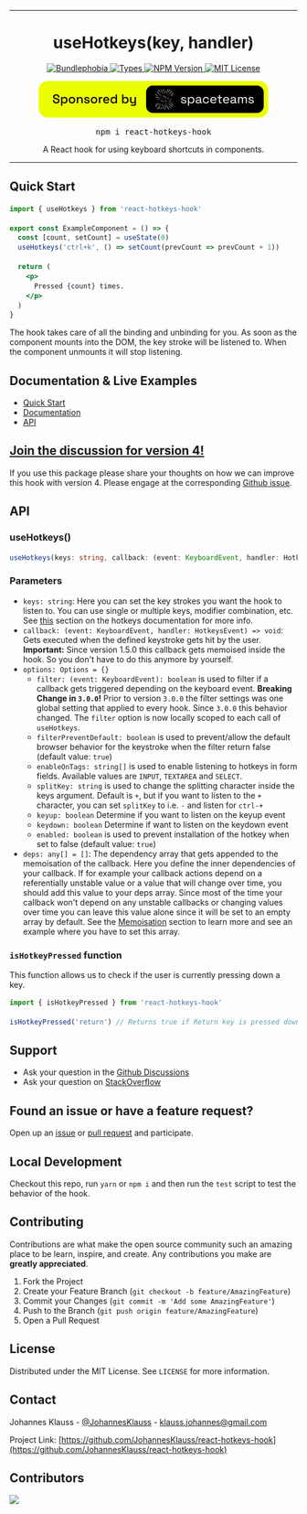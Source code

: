 <hr>
<div align="center">
  <h1 align="center">
    useHotkeys(key, handler)
  </h1>
</div>

<p align="center">
  <a href="https://bundlephobia.com/result?p=react-hotkeys-hook">
    <img alt="Bundlephobia" src="https://img.shields.io/bundlephobia/minzip/react-hotkeys-hook?style=for-the-badge&labelColor=24292e">
  </a>
  <a aria-label="Types" href="https://www.npmjs.com/package/react-hotkeys-hook">
    <img alt="Types" src="https://img.shields.io/npm/types/react-use-system-color-mode?style=for-the-badge&labelColor=24292e">
  </a>
  <a aria-label="NPM version" href="https://www.npmjs.com/package/react-hotkeys-hook">
    <img alt="NPM Version" src="https://img.shields.io/npm/v/react-hotkeys-hook?style=for-the-badge&labelColor=24292e">
  </a>
  <a aria-label="License" href="https://jaredlunde.mit-license.org/">
    <img alt="MIT License" src="https://img.shields.io/npm/l/react-hotkeys-hook?style=for-the-badge&labelColor=24292e">
  </a>
</p>

<p align="center">
  <a aria-label="Sponsored by Spaceteams" href="https://spaceteams.de">
    <img alt="Sponsored by Spaceteams" src="https://raw.githubusercontent.com/spaceteams/badges/main/sponsored-by-spaceteams.svg">
  </a>
</p>

<pre align="center">npm i react-hotkeys-hook</pre>

<p align="center">
A React hook for using keyboard shortcuts in components.
</p>

<hr>

## Quick Start

```jsx harmony
import { useHotkeys } from 'react-hotkeys-hook'

export const ExampleComponent = () => {
  const [count, setCount] = useState(0)
  useHotkeys('ctrl+k', () => setCount(prevCount => prevCount + 1))

  return (
    <p>
      Pressed {count} times.
    </p>
  )
}
```

The hook takes care of all the binding and unbinding for you.
As soon as the component mounts into the DOM, the key stroke will be
listened to. When the component unmounts it will stop listening.

## Documentation & Live Examples

* [Quick Start](https://react-hotkeys-hook.vercel.app/docs/intro)
* [Documentation](https://react-hotkeys-hook.vercel.app/docs/documentation/installation)
* [API](https://react-hotkeys-hook.vercel.app/docs/api/use-hotkeys)

## [Join the discussion for version 4!](https://github.com/JohannesKlauss/react-hotkeys-hook/issues/574)

If you use this package please share your thoughts on how we can improve this hook with version 4.
Please engage at the corresponding [Github issue](https://github.com/JohannesKlauss/react-hotkeys-hook/issues/574).

## API

### useHotkeys()

```typescript
useHotkeys(keys: string, callback: (event: KeyboardEvent, handler: HotkeysEvent) => void, options: Options = {}, deps: any[] = [])
```

### Parameters
- `keys: string`: Here you can set the key strokes you want the hook to listen to. You can use single or multiple keys,
  modifier combination, etc. See [this](https://github.com/jaywcjlove/hotkeys/#defining-shortcuts)
  section on the hotkeys documentation for more info.
- `callback: (event: KeyboardEvent, handler: HotkeysEvent) => void`: Gets executed when the defined keystroke
  gets hit by the user. **Important:** Since version 1.5.0 this callback gets memoised inside the hook. So you don't have
  to do this anymore by yourself.
- `options: Options = {}`
  - `filter: (event: KeyboardEvent): boolean` is used to filter if a callback gets triggered depending on the keyboard event.
    **Breaking Change in `3.0.0`!** Prior to version `3.0.0` the filter settings was one global setting that applied to every
    hook. Since `3.0.0` this behavior changed. The `filter` option is now locally scoped to each call of `useHotkeys`.
  - `filterPreventDefault: boolean` is used to prevent/allow the default browser behavior for the keystroke when the filter return false (default value: `true`)
  - `enableOnTags: string[]` is used to enable listening to hotkeys in form fields. Available values are `INPUT`, `TEXTAREA` and `SELECT`.
  - `splitKey: string` is used to change the splitting character inside the keys argument. Default is `+`, but if you want
    to listen to the `+` character, you can set `splitKey` to i.e. `-` and listen for `ctrl-+`
  - `keyup: boolean` Determine if you want to listen on the keyup event
  - `keydown: boolean` Determine if want to listen on the keydown event
  - `enabled: boolean` is used to prevent installation of the hotkey when set to false (default value: `true`)
- `deps: any[] = []`: The dependency array that gets appended to the memoisation of the callback. Here you define the inner
  dependencies of your callback. If for example your callback actions depend on a referentially unstable value or a value
  that will change over time, you should add this value to your deps array. Since most of the time your callback won't
  depend on any unstable callbacks or changing values over time you can leave this value alone since it will be set to an
  empty array by default. See the [Memoisation](#memoisation) section to
  learn more and see an example where you have to set this array.

### `isHotkeyPressed` function

This function allows us to check if the user is currently pressing down a key.

```ts
import { isHotkeyPressed } from 'react-hotkeys-hook'

isHotkeyPressed('return') // Returns true if Return key is pressed down.
```

## Support

* Ask your question in the [Github Discussions]([Support](https://github.com/JohannesKlauss/react-hotkeys-hook/discussions))
* Ask your question on [StackOverflow](https://stackoverflow.com/search?page=1&tab=Relevance&q=react-hotkeys-hook)

## Found an issue or have a feature request?

Open up an [issue](https://github.com/JohannesKlauss/react-hotkeys-hook/issues/new)
or [pull request](https://github.com/JohannesKlauss/react-hotkeys-hook/compare) and participate.

## Local Development

Checkout this repo, run `yarn` or `npm i` and then run the `test` script to test the behavior of the hook.

## Contributing
Contributions are what make the open source community such an amazing place to be learn, inspire, and create. Any contributions you make are **greatly appreciated**.

1. Fork the Project
2. Create your Feature Branch (`git checkout -b feature/AmazingFeature`)
3. Commit your Changes (`git commit -m 'Add some AmazingFeature'`)
4. Push to the Branch (`git push origin feature/AmazingFeature`)
5. Open a Pull Request

## License
Distributed under the MIT License. See `LICENSE` for more information.

## Contact

Johannes Klauss - [@JohannesKlauss](https://github.com/JohannesKlauss) - klauss.johannes@gmail.com

Project Link: [https://github.com/JohannesKlauss/react-hotkeys-hook](https://github.com/JohannesKlauss/react-hotkeys-hook)

## Contributors

<a href="https://github.com/johannesklauss/react-hotkeys-hook/graphs/contributors">
  <img src="https://contrib.rocks/image?repo=johannesklauss/react-hotkeys-hook" />
</a>
